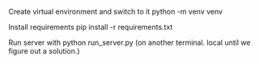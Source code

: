 Create virtual environment and switch to it
python -m venv venv

Install requirements
pip install -r requirements.txt

Run server with
python run_server.py (on another terminal. local until we figure out a solution.)
